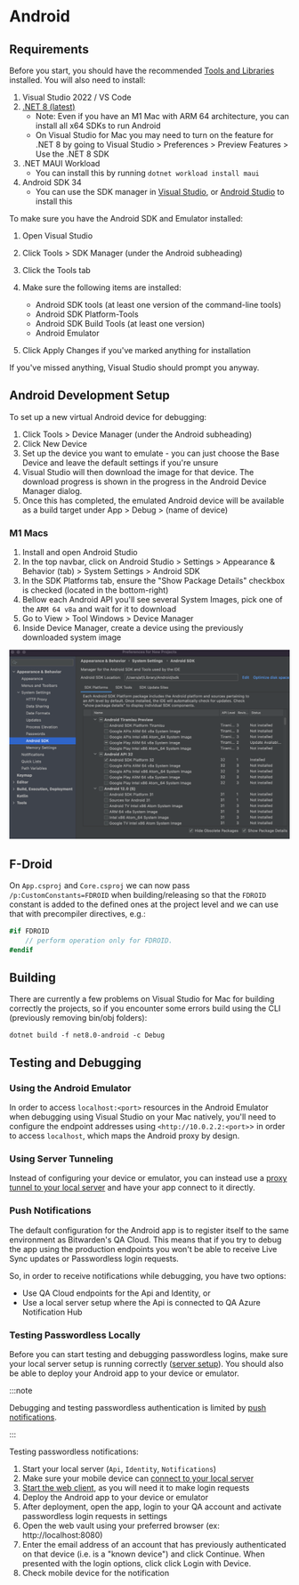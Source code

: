 # Android

## Requirements

Before you start, you should have the recommended [Tools and Libraries](../../../tools/index.md)
installed. You will also need to install:

1.  Visual Studio 2022 / VS Code
2.  [.NET 8 (latest)](https://dotnet.microsoft.com/en-us/download/dotnet/8.0)
    - Note: Even if you have an M1 Mac with ARM 64 architecture, you can install all x64 SDKs to run
      Android
    - On Visual Studio for Mac you may need to turn on the feature for .NET 8 by going to Visual
      Studio > Preferences > Preview Features > Use the .NET 8 SDK
3.  .NET MAUI Workload
    - You can install this by running `dotnet workload install maui`
4.  Android SDK 34
    - You can use the SDK manager in [Visual Studio][xamarin-vs], or [Android
      Studio][android-studio] to install this

To make sure you have the Android SDK and Emulator installed:

1.  Open Visual Studio
2.  Click Tools > SDK Manager (under the Android subheading)
3.  Click the Tools tab
4.  Make sure the following items are installed:

    - Android SDK tools (at least one version of the command-line tools)
    - Android SDK Platform-Tools
    - Android SDK Build Tools (at least one version)
    - Android Emulator

5.  Click Apply Changes if you've marked anything for installation

If you've missed anything, Visual Studio should prompt you anyway.

## Android Development Setup

To set up a new virtual Android device for debugging:

1.  Click Tools > Device Manager (under the Android subheading)
2.  Click New Device
3.  Set up the device you want to emulate - you can just choose the Base Device and leave the
    default settings if you're unsure
4.  Visual Studio will then download the image for that device. The download progress is shown in
    the progress in the Android Device Manager dialog.
5.  Once this has completed, the emulated Android device will be available as a build target under
    App > Debug > (name of device)

### M1 Macs

1.  Install and open Android Studio
2.  In the top navbar, click on Android Studio > Settings > Appearance & Behavior (tab) > System
    Settings > Android SDK
3.  In the SDK Platforms tab, ensure the "Show Package Details" checkbox is checked (located in the
    bottom-right)
4.  Bellow each Android API you'll see several System Images, pick one of the `ARM 64 v8a` and wait
    for it to download
5.  Go to View > Tool Windows > Device Manager
6.  Inside Device Manager, create a device using the previously downloaded system image

![Android SDK configuration](android-sdk.png)

## F-Droid

On `App.csproj` and `Core.csproj` we can now pass `/p:CustomConstants=FDROID` when
building/releasing so that the `FDROID` constant is added to the defined ones at the project level
and we can use that with precompiler directives, e.g.:

```c#
#if FDROID
    // perform operation only for FDROID.
#endif
```

## Building

There are currently a few problems on Visual Studio for Mac for building correctly the projects, so
if you encounter some errors build using the CLI (previously removing bin/obj folders):

```
dotnet build -f net8.0-android -c Debug
```

## Testing and Debugging

### Using the Android Emulator

In order to access `localhost:<port>` resources in the Android Emulator when debugging using Visual
Studio on your Mac natively, you'll need to configure the endpoint addresses using
`<http://10.0.2.2:<port>`\> in order to access `localhost`, which maps the Android proxy by design.

[xamarin-vs]: https://learn.microsoft.com/en-us/xamarin/android/get-started/installation/android-sdk
[android-studio]: https://developer.android.com/studio/releases/platforms

### Using Server Tunneling

Instead of configuring your device or emulator, you can instead use a
[proxy tunnel to your local server](../../../server/tunnel.md) and have your app connect to it
directly.

### Push Notifications

The default configuration for the Android app is to register itself to the same environment as
Bitwarden's QA Cloud. This means that if you try to debug the app using the production endpoints you
won't be able to receive Live Sync updates or Passwordless login requests.

<Bitwarden>

So, in order to receive notifications while debugging, you have two options:

- Use QA Cloud endpoints for the Api and Identity, or
- Use a local server setup where the Api is connected to QA Azure Notification Hub

</Bitwarden>

### Testing Passwordless Locally

Before you can start testing and debugging passwordless logins, make sure your local server setup is
running correctly ([server setup](../../../server/guide.md)). You should also be able to deploy your
Android app to your device or emulator.

:::note

Debugging and testing passwordless authentication is limited by
[push notifications](#push-notifications).

:::

Testing passwordless notifications:

1. Start your local server (`Api`, `Identity`, `Notifications`)
2. Make sure your mobile device can [connect to your local server](#using-server-tunneling)
3. [Start the web client](../../web-vault/index.mdx), as you will need it to make login requests
4. Deploy the Android app to your device or emulator
5. After deployment, open the app, login to your QA account and activate passwordless login requests
   in settings
6. Open the web vault using your preferred browser (ex: http://localhost:8080)
7. Enter the email address of an account that has previously authenticated on that device (i.e. is a
   "known device") and click Continue. When presented with the login options, click click Login with
   Device.
8. Check mobile device for the notification

